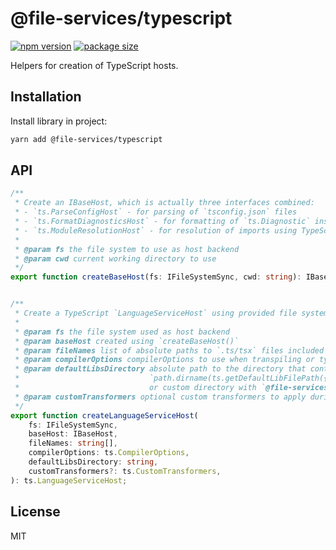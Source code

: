 # @file-services/typescript
[![npm version](https://img.shields.io/npm/v/@file-services/typescript.svg)](https://www.npmjs.com/package/@file-services/typescript)
[![package size](https://badgen.net/bundlephobia/minzip/@file-services/typescript)](https://bundlephobia.com/result?p=@file-services/typescript)

Helpers for creation of TypeScript hosts.

## Installation

Install library in project:
```sh
yarn add @file-services/typescript
```

## API

```ts
/**
 * Create an IBaseHost, which is actually three interfaces combined:
 * - `ts.ParseConfigHost` - for parsing of `tsconfig.json` files
 * - `ts.FormatDiagnosticsHost` - for formatting of `ts.Diagnostic` instances
 * - `ts.ModuleResolutionHost` - for resolution of imports using TypeScript's built-in mechanism
 *
 * @param fs the file system to use as host backend
 * @param cwd current working directory to use
 */
export function createBaseHost(fs: IFileSystemSync, cwd: string): IBaseHost;


/**
 * Create a TypeScript `LanguageServiceHost` using provided file system.
 *
 * @param fs the file system used as host backend
 * @param baseHost created using `createBaseHost()`
 * @param fileNames list of absolute paths to `.ts/tsx` files included in this transpilation
 * @param compilerOptions compilerOptions to use when transpiling or type checking
 * @param defaultLibsDirectory absolute path to the directory that contains TypeScript's built-in `.d.ts` files
 *                             `path.dirname(ts.getDefaultLibFilePath({}))` in node,
 *                             or custom directory with `@file-services/memory`
 * @param customTransformers optional custom transformers to apply during transpilation
 */
export function createLanguageServiceHost(
    fs: IFileSystemSync,
    baseHost: IBaseHost,
    fileNames: string[],
    compilerOptions: ts.CompilerOptions,
    defaultLibsDirectory: string,
    customTransformers?: ts.CustomTransformers,
): ts.LanguageServiceHost;
```

## License

MIT
